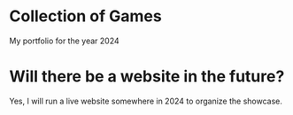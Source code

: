 # Collection of Games
My portfolio for the year 2024

# Will there be a website in the future?
Yes, I will run a live website somewhere in 2024 to organize the showcase.
